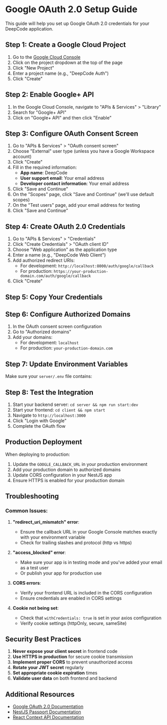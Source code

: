 # Google OAuth 2.0 Setup Guide

This guide will help you set up Google OAuth 2.0 credentials for your DeepCode application.

## Step 1: Create a Google Cloud Project

1. Go to the [Google Cloud Console](https://console.cloud.google.com/)
2. Click on the project dropdown at the top of the page
3. Click "New Project"
4. Enter a project name (e.g., "DeepCode Auth")
5. Click "Create"

## Step 2: Enable Google+ API

1. In the Google Cloud Console, navigate to "APIs & Services" > "Library"
2. Search for "Google+ API"
3. Click on "Google+ API" and then click "Enable"

## Step 3: Configure OAuth Consent Screen

1. Go to "APIs & Services" > "OAuth consent screen"
2. Choose "External" user type (unless you have a Google Workspace account)
3. Click "Create"
4. Fill in the required information:
   - **App name**: DeepCode
   - **User support email**: Your email address
   - **Developer contact information**: Your email address
5. Click "Save and Continue"
6. On the "Scopes" page, click "Save and Continue" (we'll use default scopes)
7. On the "Test users" page, add your email address for testing
8. Click "Save and Continue"

## Step 4: Create OAuth 2.0 Credentials

1. Go to "APIs & Services" > "Credentials"
2. Click "Create Credentials" > "OAuth client ID"
3. Choose "Web application" as the application type
4. Enter a name (e.g., "DeepCode Web Client")
5. Add authorized redirect URIs:
   - For development: `http://localhost:8000/auth/google/callback`
   - For production: `https://your-production-domain.com/auth/google/callback`
6. Click "Create"

## Step 5: Copy Your Credentials


## Step 6: Configure Authorized Domains

1. In the OAuth consent screen configuration
2. Go to "Authorized domains"
3. Add your domains:
   - For development: `localhost`
   - For production: `your-production-domain.com`

## Step 7: Update Environment Variables

Make sure your `server/.env` file contains:


## Step 8: Test the Integration

1. Start your backend server: `cd server && npm run start:dev`
2. Start your frontend: `cd client && npm start`
3. Navigate to `http://localhost:3000`
4. Click "Login with Google"
5. Complete the OAuth flow

## Production Deployment

When deploying to production:

1. Update the `GOOGLE_CALLBACK_URL` in your production environment
2. Add your production domain to authorized domains
3. Update CORS configuration in your NestJS app
4. Ensure HTTPS is enabled for your production domain

## Troubleshooting

### Common Issues:

1. **"redirect_uri_mismatch" error**:
   - Ensure the callback URL in your Google Console matches exactly with your environment variable
   - Check for trailing slashes and protocol (http vs https)

2. **"access_blocked" error**:
   - Make sure your app is in testing mode and you've added your email as a test user
   - Or publish your app for production use

3. **CORS errors**:
   - Verify your frontend URL is included in the CORS configuration
   - Ensure credentials are enabled in CORS settings

4. **Cookie not being set**:
   - Check that `withCredentials: true` is set in your axios configuration
   - Verify cookie settings (httpOnly, secure, sameSite)

## Security Best Practices

1. **Never expose your client secret** in frontend code
2. **Use HTTPS in production** for secure cookie transmission
3. **Implement proper CORS** to prevent unauthorized access
4. **Rotate your JWT secret** regularly
5. **Set appropriate cookie expiration** times
6. **Validate user data** on both frontend and backend

## Additional Resources

- [Google OAuth 2.0 Documentation](https://developers.google.com/identity/protocols/oauth2)
- [NestJS Passport Documentation](https://docs.nestjs.com/security/authentication)
- [React Context API Documentation](https://reactjs.org/docs/context.html)